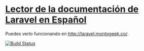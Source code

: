 # [Lector de la documentación de Laravel en Español](https://github.com/montogeek/laravel-docs-es)

Puedes verlo funcionando en http://laravel.montogeek.co/.

[![Build Status](https://snap-ci.com/montogeek/laravel-docs-es/branch/master/build_image)](https://snap-ci.com/montogeek/laravel-docs-es/branch/master)
